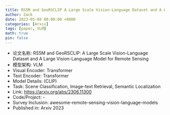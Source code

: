 ```yaml
---
title: RS5M and GeoRSCLIP A Large Scale Vision-Language Dataset and A Large Vision-Language Model for Remote Sensing
author: Zack
date: 2023-05-08 00:00:00 +0800
categories: [Arxiv]
tags: [paper, VLM]
math: true
pin: false
---
```

- 论文名称: RS5M and GeoRSCLIP: A Large Scale Vision-Language Dataset and A Large Vision-Language Model for Remote Sensing
- 模型架构: VLM
- Visual Encoder: Transformer
- Text Encoder: Transformer
- Model Details: (CLIP)
- Task: Scene Classification, Image-text Retrieval, Semantic Localization
- Link: https://arxiv.org/abs/2306.11300
- Code/Project: -
- Survey Inclusion: awesome-remote-sensing-vision-language-models
- Published in: Arxiv 2023
